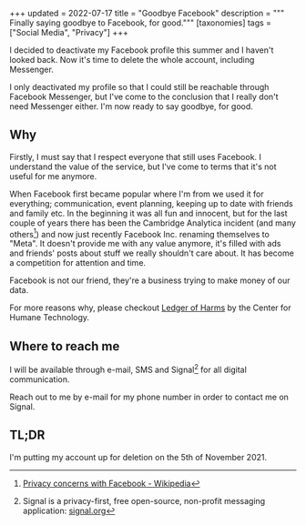 +++
updated = 2022-07-17
title = "Goodbye Facebook"
description = """
Finally saying goodbye to Facebook, for good."""
[taxonomies]
tags = ["Social Media", "Privacy"] 
+++

I decided to deactivate my Facebook profile this summer and I haven't looked
back. Now it's time to delete the whole account, including Messenger.

I only deactivated my profile so that I could still be reachable through
Facebook Messenger, but I've come to the conclusion that I really don't need
Messenger either. I'm now ready to say goodbye, for good.

## Why

Firstly, I must say that I respect everyone that still uses Facebook. I
understand the value of the service, but I've come to terms that it's not useful
for me anymore.

When Facebook first became popular where I'm from we used it for everything;
communication, event planning, keeping up to date with friends and family etc.
In the beginning it was all fun and innocent, but for the last couple of years
there has been the Cambridge Analytica incident (and many others[^1]) and now
just recently Facebook Inc. renaming themselves to "Meta". It doesn't provide me
with any value anymore, it's filled with ads and friends' posts about stuff we
really shouldn't care about. It has become a competition for attention and time.

Facebook is not our friend, they're a business trying to make money of our data.

For more reasons why, please checkout
[Ledger of Harms](https://ledger.humanetech.com/) by the Center for Humane
Technology.

## Where to reach me

I will be available through e-mail, SMS and Signal[^2] for all digital
communication.

Reach out to me by e-mail for my phone number in order to contact me on Signal.

## TL;DR

I'm putting my account up for deletion on the 5th of November 2021.

[^1]: [Privacy concerns with Facebook - Wikipedia](https://en.wikipedia.org/wiki/Privacy_concerns_with_Facebook)

[^2]: Signal is a privacy-first, free open-source, non-profit messaging application: [signal.org](https://signal.org)
